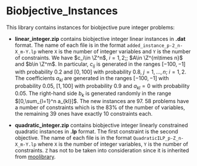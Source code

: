 # Biobjective_Instances


This library contains instances for biobjective pure integer problems:

* **linear_integer.zip** contains biobjective integer linear instances in **.dat** format. 
   The name of each file is in the format `added_instance_p-2_n-X_m-Y.lp` where `X` is the number of integer variables and `Y` is the number of constraints.
We have $c_i\in \Z^n$, $i=1,2$;\; $A\in \Z^{m\times n}$ and $b\in \Z^m$.
In particular, $c_{ij}$ is generated in the ranges $[-100,-1]$ with probability $0.2$ and $[0,100]$ with probability $0.8$,
$j=1,\ldots,n$; $i=1,2$. The coefficients $a_{kl}$ are generated in the ranges $[-100,-1]$ with probability $0.05$,
$[1,100]$ with probability $0.9$ and $a_{kl}=0$ with probability $0.05$.
The right-hand side $b_k$ is generated randomly in the range $[0,\sum_{l=1}^n a_{kl}]$.
The new instances are $97$. $58$ problems have a number of constraints which is the $83\%$ of the number of variables, the remaining $39$ ones have exactly $10$ constraints each.

*  **quadratic_integer.zip** contains biobjective integer linearly constrained quadratic instances in **.lp** format. 
   The first constraint is the second objective.
   The name of each file is in the format `QuadraticILP_p-Z_n-X_m-Y.lp` where `X` is the number of integer variables, `Y` is the number of constraints. `Z` has not to be taken into consideration since it is inherited from [moolibrary](http://home.ku.edu.tr/~moolibrary/).
